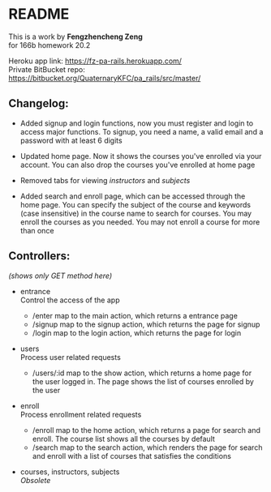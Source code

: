 # README

This is a work by **Fengzhencheng Zeng**  
for 166b homework 20.2  

Heroku app link:  https://fz-pa-rails.herokuapp.com/  
Private BitBucket repo: https://bitbucket.org/QuaternaryKFC/pa_rails/src/master/

## Changelog:
* Added signup and login functions, now you must register and login to access major functions. To signup, you need a name, a valid email and a password with at least 6 digits

* Updated home page. Now it shows the courses you've enrolled via your account. You can also drop the courses you've enrolled at home page

* Removed tabs for viewing *instructors* and *subjects*

* Added search and enroll page, which can be accessed through the home page. You can specify the subject of the course and keywords (case insensitive) in the course name to search for courses. You may enroll the courses as you needed. You may not enroll a course for more than once

## Controllers:
*(shows only GET method here)*
* entrance  
  Control the access of the app
  * /enter map to the main action, which returns a entrance page
  * /signup map to the signup action, which returns the page for signup
  * /login map to the login action, which returns the page for login


* users  
  Process user related requests
  * /users/:id map to the show action, which returns a home page for the user logged in. The page shows the list of courses enrolled by the user


* enroll  
  Process enrollment related requests
  * /enroll map to the home action, which returns a page for search and enroll. The course list shows all the courses by default
  * /search map to the search action, which renders the page for search and enroll with a list of courses that satisfies the conditions


* courses, instructors, subjects  
  *Obsolete*
